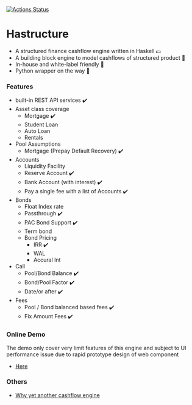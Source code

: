 [![Actions Status](https://github.com/yellowbean/Hastructure/workflows/Haskell%20CI/badge.svg)](https://github.com/yellowbean/Hastructure/actions)

# Hastructure
* A structured finance cashflow engine written in Haskell  :dollar:
* A building block engine to model cashflows of structured product :bricks:
* In-house and white-label friendly :car:
* Python wrapper on the way  :snake:
### Features
* built-in REST API services :heavy_check_mark:
* Asset class coverage
  * Mortgage  :heavy_check_mark:
  * Student Loan
  * Auto Loan
  * Rentals
* Pool Assumptions
  * Mortgage (Prepay Default Recovery) :heavy_check_mark:
* Accounts
  * Liquidity Facility
  * Reserve Account  :heavy_check_mark:
  * Bank Account (with interest) :heavy_check_mark:
  * Pay a single fee with a list of Accounts :heavy_check_mark:
* Bonds
  * Float Index rate
  * Passthrough :heavy_check_mark:
  * PAC Bond Support :heavy_check_mark:
  * Term bond
  * Bond Pricing
    * IRR :heavy_check_mark:
    * WAL
    * Accural Int
* Call
  * Pool/Bond Balance :heavy_check_mark:
  * Bond/Pool Factor :heavy_check_mark:
  * Date/or after :heavy_check_mark:
* Fees
  * Pool / Bond balanced based fees  :heavy_check_mark:
  * Fix Amount Fees  :heavy_check_mark:

### Online Demo

The demo only cover very limit features of this engine and subject to UI performance issue due to rapid prototype design of web component

* [Here](https://deal-bench.xyz)


### Others
* [Why yet another cashflow engine](https://github.com/yellowbean/Hastructure/wiki/Why-Yet-Anohter-Cashflow-Engine)
